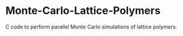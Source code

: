 # Monte-Carlo-Lattice-Polymers
C code to perform parallel Monte Carlo simulations of lattice polymers.
